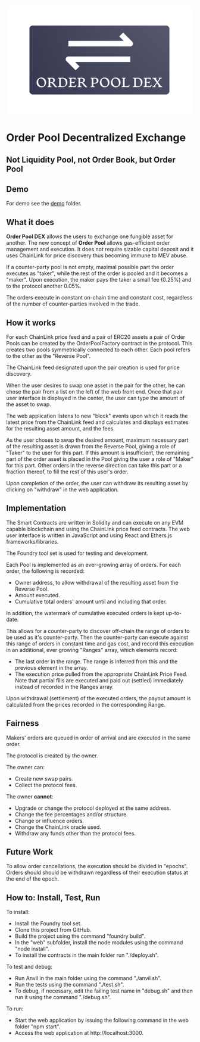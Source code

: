 # ![IPDEX](doc/OrderPoolDEX-logo.png) 
# Order Pool Decentralized Exchange
## Not Liquidity Pool, not Order Book, but Order Pool

## Demo

For demo see the [demo](/demo/READMR.md) folder.

## What it does
**Order Pool DEX** allows the users to exchange one fungible asset for another.
The new concept of **Order Pool** allows gas-efficient order management and execution. It does not require sizable capital deposit and it uses ChainLink for price discovery thus becoming immune to MEV abuse.

If a counter-party pool is not empty, maximal possible part the order executes as "taker", while the rest of the order is pooled and it becomes a "maker". Upon execution, the maker pays the taker a small fee (0.25%) and to the protocol another 0.05%. 

The orders execute in constant on-chain time and constant cost, regardless of the number of counter-parties involved in the trade.

## How it works

For each ChainLink price feed and a pair of ERC20 assets a pair of Order Pools can be created by the OrderPoolFactory contract in the protocol. This creates two pools symmetrically connected to each other. Each pool refers to the other as the "Reverse Pool".

The ChainLink feed designated upon the pair creation is used for price discovery. 

When the user desires to swap one asset in the pair for the other, he can chose the pair from a list on the left of the web front end. Once that pair user interface is displayed in the center, the user can type the amount of the asset to swap. 

The web application listens to new "block" events upon which it reads the latest price from the ChainLink feed and calculates and displays estimates for the resulting asset amount, and the fees.

As the user choses to swap the desired amount, maximum necessary part of the resulting asset is drawn from the Reverse Pool, giving a role of "Taker" to the user for this part. If this amount is insufficient, the remaining part of the order asset is placed in the Pool giving the user a role of "Maker" for this part. Other orders in the reverse direction can take this part or a fraction thereof, to fill the rest of this user's order.

Upon completion of the order, the user can withdraw its resulting asset by clicking on "withdraw" in the web application.

## Implementation

The Smart Contracts are written in Solidity and can execute on any EVM capable blockchain and using the ChainLink price feed contracts. The web user interface is written in JavaScript and using React and Ethers.js frameworks/libraries.

The Foundry tool set is used for testing and development.

Each Pool is implemented as an ever-growing array of orders. For each order, the following is recorded:
- Owner address, to allow withdrawal of the resulting asset from the Reverse Pool.
- Amount executed.
- Cumulative total orders' amount until and including that order.

In addition, the watermark of cumulative executed orders is kept up-to-date.

This allows for a counter-party to discover off-chain the range of orders to be used as it's counter-party. Then the counter-party can execute against this range of orders in constant time and gas cost, and record this execution in an additional, ever growing "Ranges" array, which elements record:
- The last order in the range. The range is inferred from this and the previous element in the array.
- The execution price pulled from the appropriate ChainLink Price Feed.
Note that partial fills are executed and paid out (settled) immediately instead of recorded in the Ranges array.

Upon withdrawal (settlement) of the executed orders, the payout amount is calculated from the prices recorded in the corresponding Range.

## Fairness

Makers' orders are queued in order of arrival and are executed in the same order.

The protocol is created by the owner.

The owner can:
- Create new swap pairs.
- Collect the protocol fees.

The owner **cannot**:
- Upgrade or change the protocol deployed at the same address.
- Change the fee percentages and/or structure.
- Change or influence orders.
- Change the ChainLink oracle used.
- Withdraw any funds other than the protocol fees.

## Future Work

To allow order cancellations, the execution should be divided in "epochs". Orders should should be withdrawn regardless of their execution status at the end of the epoch. 

## How to: Install, Test, Run

To install:
- Install the Foundry tool set.
- Clone this project from GitHub.
- Build the project using the command "foundry build".
- In the "web" subfolder, install the node modules using the command "node install".
- To install the contracts in the main folder run "./deploy.sh". 

To test and debug:
- Run Anvil in the main folder using the command "./anvil.sh".
- Run the tests using the command "./test.sh".
- To debug, if necessary, edit the failing test name in "debug.sh" and then run it using the command "./debug.sh".

To run:
- Start the web application by issuing the following command in the web folder "npm start". 
- Access the web application at http://localhost:3000.

